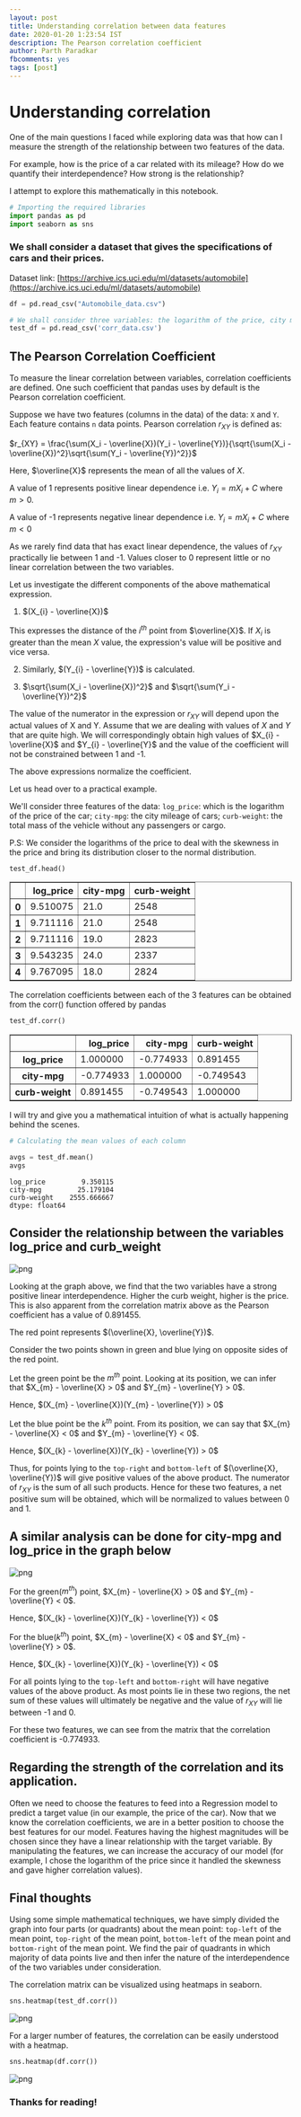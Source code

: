 ```yaml
---
layout: post
title: Understanding correlation between data features
date: 2020-01-20 1:23:54 IST
description: The Pearson correlation coefficient
author: Parth Paradkar
fbcomments: yes
tags: [post]
---
```


# Understanding correlation 


One of the main questions I faced while exploring data was that how can I measure the strength of the relationship between two features of the data. 

For example, how is the price of a car related with its mileage? How do we quantify their interdependence? How strong is the relationship? 

I attempt to explore this mathematically in this notebook.


```python
# Importing the required libraries
import pandas as pd
import seaborn as sns
```

### We shall consider a dataset that gives the specifications of cars and their prices.
Dataset link: [https://archive.ics.uci.edu/ml/datasets/automobile](https://archive.ics.uci.edu/ml/datasets/automobile)


```python
df = pd.read_csv("Automobile_data.csv")

# We shall consider three variables: the logarithm of the price, city mileage, curb weight.
test_df = pd.read_csv('corr_data.csv')
```

## The Pearson Correlation Coefficient

To measure the linear correlation between variables, correlation coefficients are defined. One such coefficient that pandas uses by default is the Pearson correlation coefficient.

Suppose we have two features (columns in the data) of the data: `X` and `Y`. Each feature contains `n` data points. Pearson correlation $r_{XY}$ is defined as: 

$r_{XY} = \frac{\sum(X_i - \overline{X})(Y_i - \overline{Y})}{\sqrt{\sum(X_i - \overline{X})^2}\sqrt{\sum(Y_i - \overline{Y})^2}}$

Here, $\overline{X}$ represents the mean of all the values of $X$. 

A value of 1 represents positive linear dependence i.e. $Y_{i} = mX_{i} + C$ where $m > 0$. 

A value of -1 represents negative linear dependence i.e. $Y_{i} = mX_{i} + C$ where $m < 0$

As we rarely find data that has exact linear dependence, the values of $r_{XY}$ practically lie between 1 and -1. Values closer to 0 represent little or no linear correlation between the two variables.


Let us investigate the different components of the above mathematical expression.

1. $(X_{i} - \overline{X})$ 

This expresses the distance of the $i^{th}$ point from $\overline{X}$. If $X_{i}$ is greater than the mean $X$ value, the expression's value will be positive and vice versa.

2. Similarly, $(Y_{i} - \overline{Y})$ is calculated. 
 
 
3. $\sqrt{\sum(X_i - \overline{X})^2}$ and $\sqrt{\sum(Y_i - \overline{Y})^2}$ 

The value of the numerator in the expression or $r_{XY}$ will depend upon the actual values of X and Y. Assume that we are dealing with values of $X$ and $Y$ that are quite high. We will correspondingly obtain high values of $X_{i} - \overline{X}$ and $Y_{i} - \overline{Y}$ and the value of the coefficient will not be constrained between 1 and -1. 

The above expressions normalize the coefficient.

Let us head over to a practical example.


We'll consider three features of the data: `log_price`: which is the logarithm of the price of the car; `city-mpg`: the city mileage of cars; `curb-weight`: the total mass of the vehicle without any passengers or cargo. 

P.S: We consider the logarithms of the price to deal with the skewness in the price and bring its distribution closer to the normal distribution.


```python
test_df.head()
```




<div>
<style scoped>
    .dataframe tbody tr th:only-of-type {
        vertical-align: middle;
    }

    .dataframe tbody tr th {
        vertical-align: top;
    }

    .dataframe thead th {
        text-align: right;
    }
</style>
<table border="1" class="dataframe">
  <thead>
    <tr style="text-align: right;">
      <th></th>
      <th>log_price</th>
      <th>city-mpg</th>
      <th>curb-weight</th>
    </tr>
  </thead>
  <tbody>
    <tr>
      <th>0</th>
      <td>9.510075</td>
      <td>21.0</td>
      <td>2548</td>
    </tr>
    <tr>
      <th>1</th>
      <td>9.711116</td>
      <td>21.0</td>
      <td>2548</td>
    </tr>
    <tr>
      <th>2</th>
      <td>9.711116</td>
      <td>19.0</td>
      <td>2823</td>
    </tr>
    <tr>
      <th>3</th>
      <td>9.543235</td>
      <td>24.0</td>
      <td>2337</td>
    </tr>
    <tr>
      <th>4</th>
      <td>9.767095</td>
      <td>18.0</td>
      <td>2824</td>
    </tr>
  </tbody>
</table>
</div>



The correlation coefficients between each of the 3 features can be obtained from the corr() function offered by pandas


```python
test_df.corr()
```




<div>
<style scoped>
    .dataframe tbody tr th:only-of-type {
        vertical-align: middle;
    }

    .dataframe tbody tr th {
        vertical-align: top;
    }

    .dataframe thead th {
        text-align: right;
    }
</style>
<table border="1" class="dataframe">
  <thead>
    <tr style="text-align: right;">
      <th></th>
      <th>log_price</th>
      <th>city-mpg</th>
      <th>curb-weight</th>
    </tr>
  </thead>
  <tbody>
    <tr>
      <th>log_price</th>
      <td>1.000000</td>
      <td>-0.774933</td>
      <td>0.891455</td>
    </tr>
    <tr>
      <th>city-mpg</th>
      <td>-0.774933</td>
      <td>1.000000</td>
      <td>-0.749543</td>
    </tr>
    <tr>
      <th>curb-weight</th>
      <td>0.891455</td>
      <td>-0.749543</td>
      <td>1.000000</td>
    </tr>
  </tbody>
</table>
</div>



I will try and give you a mathematical intuition of what is actually happening behind the scenes.


```python
# Calculating the mean values of each column

avgs = test_df.mean()
avgs
```




    log_price         9.350115
    city-mpg         25.179104
    curb-weight    2555.666667
    dtype: float64












## Consider the relationship between the variables log_price and curb_weight


![png](/img/pearson_correlation_12_1.png)

Looking at the graph above, we find that the two variables have a strong positive linear interdependence. Higher the curb weight, higher is the price. This is also apparent from the correlation matrix above as the Pearson coefficient has a value of 0.891455.

The red point represents $(\overline{X}, \overline{Y})$. 

Consider the two points shown in green and blue lying on opposite sides of the red point.

Let the green point be the $m^{th}$ point. Looking at its position, we can infer that $X_{m} - \overline{X} > 0$ and $Y_{m} - \overline{Y} > 0$. 

Hence, $(X_{m} - \overline{X})(Y_{m} - \overline{Y}) > 0$

Let the blue point be the $k^{th}$ point. From its position, we can say that $X_{m} - \overline{X} < 0$ and $Y_{m} - \overline{Y} < 0$. 

Hence, $(X_{k} - \overline{X})(Y_{k} - \overline{Y}) > 0$

Thus, for points lying to the `top-right` and `bottom-left` of $(\overline{X}, \overline{Y})$ will give positive values of the above product. The numerator of $r_{XY}$ is the sum of all such products. Hence for these two features, a net positive sum will be obtained, which will be normalized to values between 0 and 1.











## A similar analysis can be done for city-mpg and log_price in the graph below

![png](/img/pearson_correlation_14_1.png)

For the green($m^{th}$) point, $X_{m} - \overline{X} > 0$ and $Y_{m} - \overline{Y} < 0$. 

Hence, $(X_{k} - \overline{X})(Y_{k} - \overline{Y}) < 0$

For the blue($k^{th}$) point, $X_{m} - \overline{X} < 0$ and $Y_{m} - \overline{Y} > 0$. 

Hence, $(X_{k} - \overline{X})(Y_{k} - \overline{Y}) < 0$

For all points lying to the `top-left` and `bottom-right` will have negative values of the above product. As most points lie in these two regions, the net sum of these values will ultimately be negative and the value of $r_{XY}$ will lie between -1 and 0. 

For these two features, we can see from the matrix that the correlation coefficient is -0.774933.

## Regarding the strength of the correlation and its application.

Often we need to choose the features to feed into a Regression model to predict a target value (in our example, the price of the car). Now that we know the correlation coefficients, we are in a better position to choose the best features for our model. Features having the highest magnitudes will be chosen since they have a linear relationship with the target variable. By manipulating the features, we can increase the accuracy of our model (for example, I chose the logarithm of the price since it handled the skewness and gave higher correlation values).

## Final thoughts

Using some simple mathematical techniques, we have simply divided the graph into four parts (or quadrants) about the mean point: `top-left` of the mean point, `top-right` of the mean point, `bottom-left` of the mean point and `bottom-right` of the mean point. We find the pair of quadrants in which majority of data points live and then infer the nature of the interdependence of the two variables under consideration. 

The correlation matrix can be visualized using heatmaps in seaborn.


```python
sns.heatmap(test_df.corr())
```








![png](/img/pearson_correlation_17_1.png)


For a larger number of features, the correlation can be easily understood with a heatmap.


```python
sns.heatmap(df.corr())
```








![png](/img/pearson_correlation_19_1.png)

### Thanks for reading!
